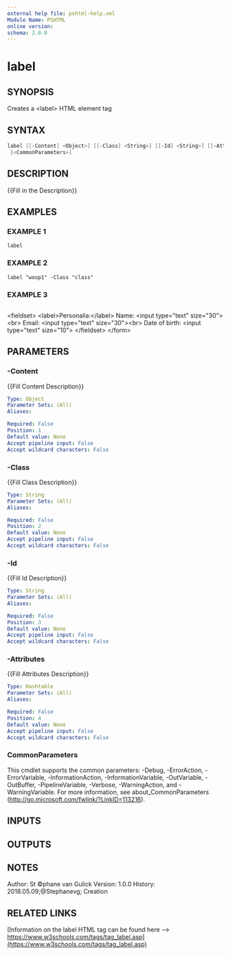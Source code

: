 ```yaml
---
external help file: pshtml-help.xml
Module Name: PSHTML
online version:
schema: 2.0.0
---
```


# label

## SYNOPSIS
Creates a \<label\> HTML element tag

## SYNTAX

``` powershell
label [[-Content] <Object>] [[-Class] <String>] [[-Id] <String>] [[-Attributes] <Hashtable>]
 [<CommonParameters>]
```

## DESCRIPTION
{{Fill in the Description}}

## EXAMPLES

### EXAMPLE 1
```
label
```

### EXAMPLE 2
```
label "woop1" -Class "class"
```

### EXAMPLE 3
```

```

\<fieldset\>
    \<label\>Personalia:\</label\>
    Name: \<input type="text" size="30"\>\<br\>
    Email: \<input type="text" size="30"\>\<br\>
    Date of birth: \<input type="text" size="10"\>
\</fieldset\>
\</form\>

## PARAMETERS

### -Content
{{Fill Content Description}}

```yaml
Type: Object
Parameter Sets: (All)
Aliases:

Required: False
Position: 1
Default value: None
Accept pipeline input: False
Accept wildcard characters: False
```

### -Class
{{Fill Class Description}}

```yaml
Type: String
Parameter Sets: (All)
Aliases:

Required: False
Position: 2
Default value: None
Accept pipeline input: False
Accept wildcard characters: False
```

### -Id
{{Fill Id Description}}

```yaml
Type: String
Parameter Sets: (All)
Aliases:

Required: False
Position: 3
Default value: None
Accept pipeline input: False
Accept wildcard characters: False
```

### -Attributes
{{Fill Attributes Description}}

```yaml
Type: Hashtable
Parameter Sets: (All)
Aliases:

Required: False
Position: 4
Default value: None
Accept pipeline input: False
Accept wildcard characters: False
```

### CommonParameters
This cmdlet supports the common parameters: -Debug, -ErrorAction, -ErrorVariable, -InformationAction, -InformationVariable, -OutVariable, -OutBuffer, -PipelineVariable, -Verbose, -WarningAction, and -WarningVariable.
For more information, see about_CommonParameters (http://go.microsoft.com/fwlink/?LinkID=113216).

## INPUTS

## OUTPUTS

## NOTES
Author: St ©phane van Gulick
Version: 1.0.0
History:
    2018.05.09;@Stephanevg; Creation

## RELATED LINKS

[Information on the label HTML tag can be found here --> https://www.w3schools.com/tags/tag_label.asp](https://www.w3schools.com/tags/tag_label.asp)